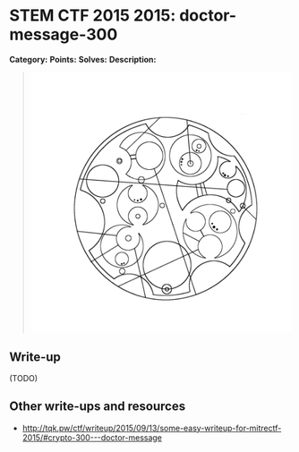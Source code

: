 # STEM CTF 2015 2015: doctor-message-300

**Category:** 
**Points:** 
**Solves:** 
**Description:**

> ![](messsage_from_the_doctor.png)


## Write-up

(TODO)

## Other write-ups and resources

* <http://tqk.pw/ctf/writeup/2015/09/13/some-easy-writeup-for-mitrectf-2015/#crypto-300---doctor-message> 
